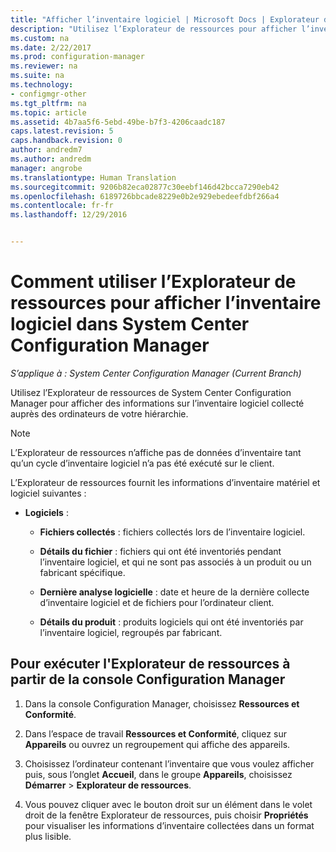 ```yaml
---
title: "Afficher l’inventaire logiciel | Microsoft Docs | Explorateur de ressources"
description: "Utilisez l’Explorateur de ressources pour afficher l’inventaire logiciel dans System Center Configuration Manager."
ms.custom: na
ms.date: 2/22/2017
ms.prod: configuration-manager
ms.reviewer: na
ms.suite: na
ms.technology:
- configmgr-other
ms.tgt_pltfrm: na
ms.topic: article
ms.assetid: 4b7aa5f6-5ebd-49be-b7f3-4206caadc187
caps.latest.revision: 5
caps.handback.revision: 0
author: andredm7
ms.author: andredm
manager: angrobe
ms.translationtype: Human Translation
ms.sourcegitcommit: 9206b82eca02877c30eebf146d42bcca7290eb42
ms.openlocfilehash: 6189726bbcade8229e0b2e929ebedeefdbf266a4
ms.contentlocale: fr-fr
ms.lasthandoff: 12/29/2016


---
```

# <a name="how-to-use-resource-explorer-to-view-software-inventory-in-system-center-configuration-manager"></a>Comment utiliser l’Explorateur de ressources pour afficher l’inventaire logiciel dans System Center Configuration Manager

*S’applique à : System Center Configuration Manager (Current Branch)*

Utilisez l’Explorateur de ressources de System Center Configuration Manager pour afficher des informations sur l’inventaire logiciel collecté auprès des ordinateurs de votre hiérarchie.  

> [!NOTE]  
>  L’Explorateur de ressources n’affiche pas de données d’inventaire tant qu’un cycle d’inventaire logiciel n’a pas été exécuté sur le client.  

 L’Explorateur de ressources fournit les informations d’inventaire matériel et logiciel suivantes :  

-   **Logiciels** :  

    -   **Fichiers collectés** : fichiers collectés lors de l’inventaire logiciel.  

    -   **Détails du fichier** : fichiers qui ont été inventoriés pendant l’inventaire logiciel, et qui ne sont pas associés à un produit ou un fabricant spécifique.  

    -   **Dernière analyse logicielle** : date et heure de la dernière collecte d’inventaire logiciel et de fichiers pour l’ordinateur client.  

    -   **Détails du produit** : produits logiciels qui ont été inventoriés par l’inventaire logiciel, regroupés par fabricant.  

## <a name="to-run-resource-explorer-from-the-configuration-manager-console"></a>Pour exécuter l'Explorateur de ressources à partir de la console Configuration Manager  

1.  Dans la console Configuration Manager, choisissez **Ressources et Conformité**.

2.  Dans l’espace de travail **Ressources et Conformité**, cliquez sur **Appareils** ou ouvrez un regroupement qui affiche des appareils.  

3.  Choisissez l’ordinateur contenant l’inventaire que vous voulez afficher puis, sous l’onglet **Accueil**, dans le groupe **Appareils**, choisissez **Démarrer** > **Explorateur de ressources**.

4.  Vous pouvez cliquer avec le bouton droit sur un élément dans le volet droit de la fenêtre Explorateur de ressources, puis choisir **Propriétés** pour visualiser les informations d’inventaire collectées dans un format plus lisible.  
 

